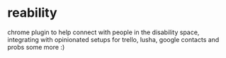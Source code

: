 # reability
chrome plugin to help connect with people in the disability space, integrating with opinionated setups for trello, lusha, google contacts and probs some more :)
